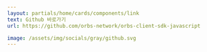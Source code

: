 ```yaml
---
layout: partials/home/cards/components/link
text: Github 바로가기
url: https://github.com/orbs-network/orbs-client-sdk-javascript

image: /assets/img/socials/gray/github.svg
---
```

